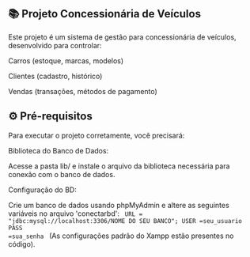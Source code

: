 ## 📚 Projeto Concessionária de Veículos
Este projeto é um sistema de gestão para concessionária de veículos, desenvolvido para controlar:

Carros (estoque, marcas, modelos)

Clientes (cadastro, histórico)

Vendas (transações, métodos de pagamento)

## ⚙️ Pré-requisitos
Para executar o projeto corretamente, você precisará:

Biblioteca do Banco de Dados:

Acesse a pasta lib/ e instale o arquivo da biblioteca necessária para conexão com o banco de dados.

Configuração do BD:

Crie um banco de dados usando phpMyAdmin e altere as seguintes variáveis no arquivo 'conectarbd':
<code>
  URL = "jdbc:mysql://localhost:3306/NOME DO SEU BANCO";
  USER =seu_usuario
  PASS =sua_senha
</code>
(As configurações padrão do Xampp estão presentes no código).
